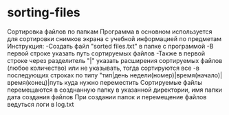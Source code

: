 # sorting-files
Сортировка файлов по папкам
Программа в основном используется для сортировки снимков экрана с учебной информацией по предметам
Инструкция:
  -Создать файл "sorted files.txt" в папке с программой
  -В первой строке указать путь сортируемых файлов
  -Также в первой строке через разделитель "|" указать расширения сортируемых файлов (любое количество) или не указывать, тогда сортируются все
  -в последующих строках по типу "тип|день недели(номер)|время(начало)|время(конец)|путь куда нужно переместить
Сортируемые файлы перемещаются в созднанную папку в указанной директории, имя папки дата создания файлов
При создании папок и перемещение файлов ведуться логи в log.txt

